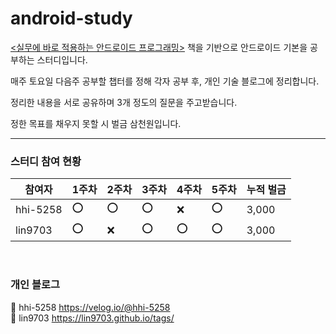 # android-study

[<실무에 바로 적용하는 안드로이드 프로그래밍>](https://book.naver.com/bookdb/book_detail.nhn?bid=18123166) 책을 기반으로 안드로이드 기본을 공부하는 스터디입니다.

매주 토요일 다음주 공부할 챕터를 정해 각자 공부 후, 개인 기술 블로그에 정리합니다.

정리한 내용을 서로 공유하며 3개 정도의 질문을 주고받습니다.

정한 목표를 채우지 못할 시 벌금 삼천원입니다.

---

### 스터디 참여 현황
|참여자|1주차|2주차|3주차|4주차|5주차|누적 벌금|
|------|---|---|---|---|---|---|
|hhi-5258|⭕|⭕|⭕|:x:|⭕|3,000|
|lin9703|⭕|:x:|⭕|⭕|⭕|3,000|

<br>

### 개인 블로그
:penguin: hhi-5258 https://velog.io/@hhi-5258
<br>
:whale: lin9703 https://lin9703.github.io/tags/
